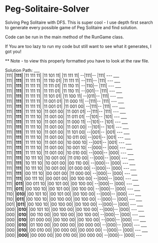 # Peg-Solitaire-Solver
Solving Peg Solitaire with DFS. This is super cool - I use depth first search to generate every possible game of Peg Solitaire and find solution.

Code can be run in the main method of the RunGame class.

If You are too lazy to run my code but still want to see what it generates, I got you!

** Note - to view this properly formatted you have to look at the raw file.

Solution Path: 
    ___    
   |111|
 __|111|__
|11 111 11|
|11 101 11|
|11 111 11|
 --|111|--
   |111|
    ---
    ___    
   |111|
 __|111|__
|11 111 11|
|11 110 01|
|11 111 11|
 --|111|--
   |111|
    ---
    ___    
   |111|
 __|111|__
|11 111 11|
|11 111 01|
|11 110 11|
 --|110|--
   |111|
    ---
    ___    
   |111|
 __|111|__
|11 111 11|
|11 111 01|
|11 110 11|
 --|001|--
   |111|
    ---
    ___    
   |111|
 __|111|__
|11 111 11|
|11 101 01|
|11 100 11|
 --|011|--
   |111|
    ---
    ___    
   |111|
 __|111|__
|11 111 11|
|11 001 01|
|11 000 11|
 --|111|--
   |111|
    ---
    ___    
   |111|
 __|111|__
|11 111 11|
|11 001 01|
|11 001 00|
 --|111|--
   |111|
    ---
    ___    
   |111|
 __|111|__
|11 111 10|
|11 001 00|
|11 001 01|
 --|111|--
   |111|
    ---
    ___    
   |111|
 __|111|__
|11 111 10|
|11 001 00|
|11 011 01|
 --|101|--
   |101|
    ---
    ___    
   |111|
 __|111|__
|11 111 10|
|11 001 00|
|11 000 11|
 --|101|--
   |101|
    ---
    ___    
   |111|
 __|111|__
|11 111 10|
|11 001 00|
|11 001 00|
 --|101|--
   |101|
    ---
    ___    
   |111|
 __|111|__
|11 111 10|
|11 001 00|
|11 101 00|
 --|001|--
   |001|
    ---
    ___    
   |111|
 __|111|__
|11 111 10|
|11 001 00|
|10 011 00|
 --|001|--
   |001|
    ---
    ___    
   |111|
 __|111|__
|11 111 10|
|11 001 00|
|10 000 10|
 --|001|--
   |001|
    ---
    ___    
   |111|
 __|111|__
|11 111 10|
|11 001 00|
|10 001 10|
 --|000|--
   |000|
    ---
    ___    
   |111|
 __|111|__
|11 111 10|
|11 001 00|
|10 010 00|
 --|000|--
   |000|
    ---
    ___    
   |111|
 __|111|__
|10 111 10|
|10 001 00|
|11 010 00|
 --|000|--
   |000|
    ---
    ___    
   |111|
 __|111|__
|10 111 10|
|10 001 00|
|00 110 00|
 --|000|--
   |000|
    ---
    ___    
   |111|
 __|111|__
|10 111 10|
|10 001 00|
|01 000 00|
 --|000|--
   |000|
    ---
    ___    
   |111|
 __|111|__
|00 111 10|
|00 001 00|
|11 000 00|
 --|000|--
   |000|
    ---
    ___    
   |111|
 __|111|__
|00 111 10|
|00 001 00|
|00 100 00|
 --|000|--
   |000|
    ---
    ___    
   |111|
 __|011|__
|00 011 10|
|00 101 00|
|00 100 00|
 --|000|--
   |000|
    ---
    ___    
   |111|
 __|011|__
|00 100 10|
|00 101 00|
|00 100 00|
 --|000|--
   |000|
    ---
    ___    
   |110|
 __|010|__
|00 101 10|
|00 101 00|
|00 100 00|
 --|000|--
   |000|
    ---
    ___    
   |110|
 __|011|__
|00 100 10|
|00 100 00|
|00 100 00|
 --|000|--
   |000|
    ---
    ___    
   |001|
 __|011|__
|00 100 10|
|00 100 00|
|00 100 00|
 --|000|--
   |000|
    ---
    ___    
   |000|
 __|010|__
|00 101 10|
|00 100 00|
|00 100 00|
 --|000|--
   |000|
    ---
    ___    
   |000|
 __|010|__
|00 110 00|
|00 100 00|
|00 100 00|
 --|000|--
   |000|
    ---
    ___    
   |000|
 __|010|__
|01 000 00|
|00 100 00|
|00 100 00|
 --|000|--
   |000|
    ---
    ___    
   |000|
 __|010|__
|01 100 00|
|00 000 00|
|00 000 00|
 --|000|--
   |000|
    ---
    ___    
   |000|
 __|010|__
|00 010 00|
|00 000 00|
|00 000 00|
 --|000|--
   |000|
    ---
    ___    
   |000|
 __|000|__
|00 000 00|
|00 010 00|
|00 000 00|
 --|000|--
   |000|
    ---
